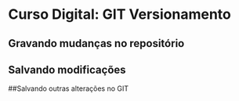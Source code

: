 # Curso Digital: GIT Versionamento

## Gravando mudanças no repositório

## Salvando modificações

##Salvando outras alterações no GIT
